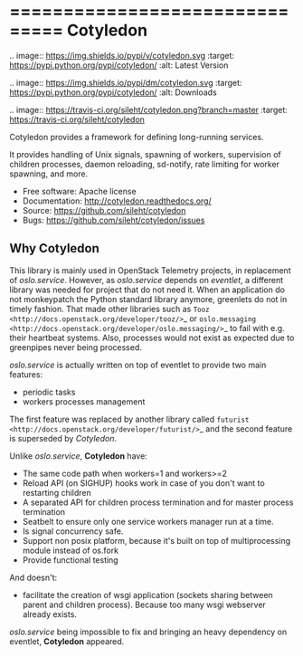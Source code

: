 ===============================
Cotyledon
===============================

.. image:: https://img.shields.io/pypi/v/cotyledon.svg
   :target: https://pypi.python.org/pypi/cotyledon/
   :alt: Latest Version

.. image:: https://img.shields.io/pypi/dm/cotyledon.svg
   :target: https://pypi.python.org/pypi/cotyledon/
   :alt: Downloads

.. image:: https://travis-ci.org/sileht/cotyledon.png?branch=master
   :target: https://travis-ci.org/sileht/cotyledon

Cotyledon provides a framework for defining long-running services.

It provides handling of Unix signals, spawning of workers, supervision of
children processes, daemon reloading, sd-notify, rate limiting for worker
spawning, and more.

* Free software: Apache license
* Documentation: http://cotyledon.readthedocs.org/
* Source: https://github.com/sileht/cotyledon
* Bugs: https://github.com/sileht/cotyledon/issues

Why Cotyledon
-------------

This library is mainly used in OpenStack Telemetry projects, in replacement of
*oslo.service*. However, as *oslo.service* depends on *eventlet*, a different
library was needed for project that do not need it. When an application do not
monkeypatch the Python standard library anymore, greenlets do not in timely
fashion. That made other libraries such as `Tooz
<http://docs.openstack.org/developer/tooz/>`_ or `oslo.messaging
<http://docs.openstack.org/developer/oslo.messaging/>`_ to fail with e.g. their
heartbeat systems. Also, processes would not exist as expected due to
greenpipes never being processed.

*oslo.service* is actually written on top of eventlet to provide two main
features:

* periodic tasks
* workers processes management

The first feature was replaced by another library called `futurist
<http://docs.openstack.org/developer/futurist/>`_ and the second feature is
superseded by *Cotyledon*.

Unlike *oslo.service*, **Cotyledon** have:

* The same code path when workers=1 and workers>=2
* Reload API (on SIGHUP) hooks work in case of you don't want to restarting children
* A separated API for children process termination and for master process termination
* Seatbelt to ensure only one service workers manager run at a time.
* Is signal concurrency safe.
* Support non posix platform, because it's built on top of multiprocessing module
  instead of os.fork
* Provide functional testing

And doesn't:

* facilitate the creation of wsgi application (sockets sharing between parent
  and children process). Because too many wsgi webserver already exists.

*oslo.service* being impossible to fix and bringing an heavy dependency on
eventlet, **Cotyledon** appeared.
